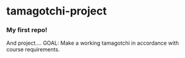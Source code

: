 # tamagotchi-project
### My first repo!
And project....
GOAL: Make a working tamagotchi in accordance with course requirements.
